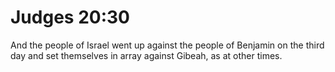 # Judges 20:30

And the people of Israel went up against the people of Benjamin on the third day and set themselves in array against Gibeah, as at other times.
